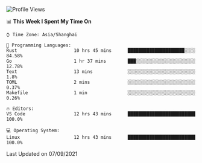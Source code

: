 <!--START_SECTION:waka-->
![Profile Views](http://img.shields.io/badge/Profile%20Views-28-blue)

📊 **This Week I Spent My Time On** 

```text
⌚︎ Time Zone: Asia/Shanghai

💬 Programming Languages: 
Rust                     10 hrs 45 mins      █████████████████████░░░░   84.58% 
Go                       1 hr 37 mins        ███░░░░░░░░░░░░░░░░░░░░░░   12.78% 
Text                     13 mins             ░░░░░░░░░░░░░░░░░░░░░░░░░   1.8% 
TOML                     2 mins              ░░░░░░░░░░░░░░░░░░░░░░░░░   0.37% 
Makefile                 1 min               ░░░░░░░░░░░░░░░░░░░░░░░░░   0.26%

🔥 Editors: 
VS Code                  12 hrs 43 mins      █████████████████████████   100.0%

💻 Operating System: 
Linux                    12 hrs 43 mins      █████████████████████████   100.0%

```


 Last Updated on 07/09/2021
<!--END_SECTION:waka-->
